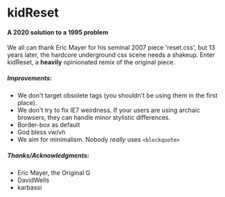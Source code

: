 # kidReset
#### A 2020 solution to a 1995 problem

We all can thank Eric Mayer for his seminal 2007 piece 'reset.css', but 13 years later, the hardcore underground css scene needs a shakeup. 
Enter kidReset, a **heavily** opinionated remix of the original piece.

##### Improvements:
- We don't target obsolete tags (you shouldn't be using them in the first place).
- We don't try to fix IE7 weirdness. If your users are using archaic browsers, they can handle minor stylistic differences.
- Border-box as default
- God bless vw/vh
- We aim for minimalism. Nobody *really* uses ```<blockquote>```

##### Thanks/Acknowledgments:
- Eric Mayer, the Original G
- DavidWells
- karbassi
